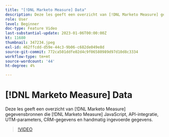 ```yaml
---
title: "[!DNL Marketo Measure] Data"
description: Deze les geeft een overzicht van [!DNL Marketo Measure] gegevensbronnen die [!DNL Marketo Measure] JavaScript, API-integratie, UTM-parameters, CRM-gegevens en handmatig ingevoerde gegevens.
role: User
level: Beginner
doc-type: Feature Video
last-substantial-update: 2023-01-06T00:00:00Z
kt: 11680
thumbnail: 347234.jpeg
exl-id: 462ffcdd-d59e-44c3-9b06-c682de049e8d
source-git-commit: 772ca501ddfe02d4c9f06580989d97d10d8c3334
workflow-type: tm+mt
source-wordcount: '44'
ht-degree: 4%

---
```


# [!DNL Marketo Measure] Data

Deze les geeft een overzicht van [!DNL Marketo Measure] gegevensbronnen die [!DNL Marketo Measure] JavaScript, API-integratie, UTM-parameters, CRM-gegevens en handmatig ingevoerde gegevens.

>[!VIDEO](https://video.tv.adobe.com/v/347234/?quality=12&learn=on)
